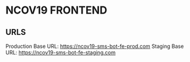 # NCOV19 FRONTEND   

## URLS
Production Base URL: https://ncov19-sms-bot-fe-prod.com
Staging Base URL: https://ncov19-sms-bot-fe-staging.com
